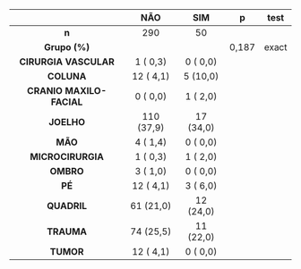 

|           &nbsp;           |    NÃO     |    SIM    |   p   |  test  |
|:--------------------------:|:----------:|:---------:|:-----:|:------:|
|           **n**            |    290     |    50     |       |        |
|       **Grupo (%)**        |            |           | 0,187 | exact  |
|   **CIRURGIA VASCULAR**    |  1 ( 0,3)  | 0 ( 0,0)  |       |        |
|         **COLUNA**         | 12 ( 4,1)  | 5 (10,0)  |       |        |
|  **CRANIO MAXILO-FACIAL**  |  0 ( 0,0)  | 1 ( 2,0)  |       |        |
|         **JOELHO**         | 110 (37,9) | 17 (34,0) |       |        |
|          **MÃO**           |  4 ( 1,4)  | 0 ( 0,0)  |       |        |
|     **MICROCIRURGIA**      |  1 ( 0,3)  | 1 ( 2,0)  |       |        |
|         **OMBRO**          |  3 ( 1,0)  | 0 ( 0,0)  |       |        |
|           **PÉ**           | 12 ( 4,1)  | 3 ( 6,0)  |       |        |
|        **QUADRIL**         | 61 (21,0)  | 12 (24,0) |       |        |
|         **TRAUMA**         | 74 (25,5)  | 11 (22,0) |       |        |
|         **TUMOR**          | 12 ( 4,1)  | 0 ( 0,0)  |       |        |

